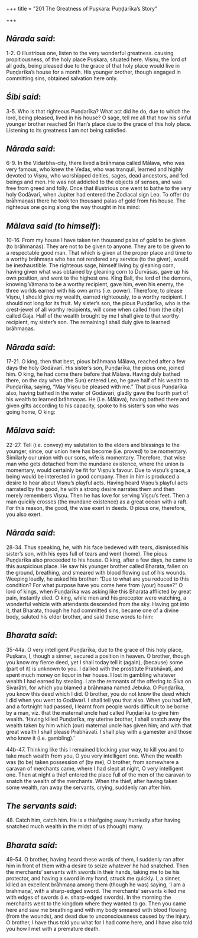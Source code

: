 +++
title = "201 The Greatness of Puṣkara: Puṇḍarīka’s Story"

+++
 

## *Nārada said*:

1-2. O illustrious one, listen to the very wonderful greatness. causing propitiousness, of the holy place Puṣkara, situated here. Viṣṇu, the lord of all gods, being pleased due to the grace of that holy place would live in Puṇḍarīka’s house for a month. His younger brother, though engaged in committing sins, obtained salvation here only.

## *Śibi said*:

3-5. Who is that righteous Puṇḍarīka? What act did he do, due to which the lord, being pleased, lived in his house? O sage, tell me all that how his sinful younger brother reached Śrī Hari’s place due to the grace of this holy place. Listening to its greatness I am not being satisfied.

## *Nārada said*:

6-9. In the Vidarbha-city, there lived a brāhmaṇa called Mālava, who was very famous, who knew the Vedas, who was tranquil, learned and highly devoted to Viṣṇu, who worshipped deities, sages, dead ancestors, and fed beings and men. He was not addicted to the objects of senses, and was free from greed and folly. Once that illustrious one went to bathe to the very holy Godāvarī, when Jupiter had entered the Zodiacal sign Leo. To offer (to brāhmaṇas) there he took ten thousand palas of gold from his house. The righteous one going along the way thought in his mind:

## *Mālava said (to himself*):

10-16. From my house I have taken ten thousand palas of gold to be given (to brāhmaṇas). They are not to be given to anyone. They are to be given to a respectable good man. That which is given at the proper place and time to a worthy brāhmaṇa who has not rendered any service (to the giver), would be inexhaustible. The righteous sage, himself living by gleaning corn, having given what was obtained by gleaning corn to Durvāsas, gave up his own position, and went to the highest one. King Bali, the lord of the demons, knowing Vāmana to be a worthy recipient, gave him, even his enemy, the three worlds earned with his own arms (i.e. power). Therefore, to please Viṣṇu, I should give my wealth, earned righteously, to a worthy recipient. I should not long for its fruit. My sister’s son, the pious Puṇḍarīka, who is the crest-jewel of all worthy recipients, will come when called from (the city) called Gaja. Half of the wealth brought by me I shall give to that worthy recipient, my sister’s son. The remaining I shall duly give to learned brāhmaṇas.

## *Nārada said*:

17-21. O king, then that best, pious brāhmaṇa Mālava, reached after a few days the holy Godāvarī. His sister’s son, Puṇḍarīka, the pious one, joined him. O king, he had come there before that Mālava. Having duly bathed there, on the day when (the Sun) entered Leo, he gave half of his wealth to Puṇḍarīka, saying, “May Viṣṇu be pleased with me.” That pious Puṇḍarīka also, having bathed in the water of Godāvarī, gladly gave the fourth part of his wealth to learned brāhmaṇas. He (i.e. Mālava), having bathed there and given gifts according to his capacity, spoke to his sister’s son who was going home, O king:

## *Mālava said*:

22-27. Tell (i.e. convey) my salutation to the elders and blessings to the younger, since, our union here has become (i.e. proved) to be momentary. Similarly our union with our sons, wife is momentary. Therefore, that wise man who gets detached from the mundane existence, where the union is momentary, would certainly be fit for Viṣṇu’s favour. Due to viṣṇu’s grace, a being would be interested in good company. Then in him is produced a desire to hear about Viṣṇu’s playful acts. Having heard Viṣṇu’s playful acts narrated by the good, he with a strong desire narrates them and then merely remembers Viṣṇu. Then he has love for serving Viṣṇu’s feet. Then a man quickly crosses (the mundane existence) as a great ocean with a raft. For this reason, the good, the wise exert in deeds. O pious one, therefore, you also exert.

## *Nārada said*:

28-34. Thus speaking, he, with his face bedewed with tears, dismissed his sister’s son, with his eyes full of tears and went (home). The pious Puṇḍarīka also proceeded to his house. O king, after a few days, he came to this auspicious place. He saw his younger brother called Bharata, fallen on the ground, breathing, and smeared with blood flowing out of his wounds. Weeping loudly, he asked his brother: “Due to what are you reduced to this condition? For what purpose have you come here from (your) house?” O lord of kings, when Puṇḍarīka was asking like this Bharata afflicted by great pain, instantly died. O king, while men and his preceptor were watching, a wonderful vehicle with attendants descended from the sky. Having got into it, that Bharata, though he had committed sins, became one of a divine body, saluted his elder brother, and said these words to him:

## *Bharata said*:

35-44a. O very intelligent Puṇḍarīka, due to the grace of this holy place, Puṣkara, I, though a sinner, secured a position in heaven. O brother, though you know my fierce deed, yet I shall today tell it (again), (because) some (part of it) is unknown to you. I dallied with the prostitute Prabhāvatī, and spent much money on liquor in her house. I lost in gambling whatever wealth I had earned by stealing. I ate the remnants of the offering to Śiva on Śivarātri, for which you blamed a brāhmaṇa named Jebuka. O Puṇḍarīka, you know this deed which I did. O brother, you do not know the deed which I did when you went to Godāvarī. I shall tell you that also. When you had left, and a fortnight had passed, I learnt from people words difficult to be borne by a man, viz. that the maternal uncle had called Puṇḍarīka to give him wealth. ‘Having killed Puṇḍarīka, my uterine brother, I shall snatch away the wealth taken by him which (our) maternal uncle has given him; and with that great wealth I shall please Prabhāvatī. I shall play with a gamester and those who know it (i.e. gambling).’

44b-47. Thinking like this I remained blocking your way, to kill you and to take much wealth from you, O you very intelligent one. When the wealth was (to be) taken possession of (by me), O brother, from somewhere a caravan of merchants came, where I had slept at night, O very intelligent one. Then at night a thief entered the place full of the men of the caravan to snatch the wealth of the merchants. When the thief, after having taken some wealth, ran away the servants, crying, suddenly ran after him.

## *The servants said*:

48\. Catch him, catch him. He is a thiefgoing away hurriedly after having snatched much wealth in the midst of us (though) many.

## *Bharata said*:

49-54. O brother, having heard these words of them, I suddenly ran after him in front of them with a desire to seize whatever he had snatched. Then the merchants’ servants with swords in their hands, taking me to be his protector, and having a sword in my hand, struck me quickly. I, a sinner, killed an excellent brāhmaṇa among them (though he was) saying, ‘I am a brāhmaṇa’, with a sharp-edged sword. The merchants’ servants killed me with edges of swords (i.e. sharp-edged swords). In the morning the merchants went to the kingdom where they wanted to go. Then you came here and saw me breathing and with my body smeared with blood flowing (from the wounds), and dead due to unconsciousness caused by the injury. O brother, I have thus told you what for I had come here, and I have also told you how I met with a premature death.


